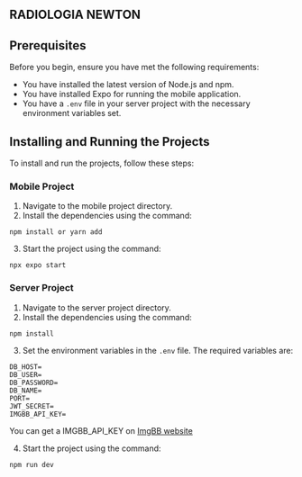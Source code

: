 ## RADIOLOGIA NEWTON

## Prerequisites

Before you begin, ensure you have met the following requirements:

* You have installed the latest version of Node.js and npm.
* You have installed Expo for running the mobile application.
* You have a `.env` file in your server project with the necessary environment variables set. 

## Installing and Running the Projects

To install and run the projects, follow these steps:

### Mobile Project

1. Navigate to the mobile project directory.
2. Install the dependencies using the command:

```shellscript
npm install or yarn add
```

3. Start the project using the command:

```shellscript
npx expo start
```

### Server Project

1. Navigate to the server project directory.
2. Install the dependencies using the command:

```shellscript
npm install
```

3. Set the environment variables in the `.env` file. The required variables are:

```shellscript
DB_HOST=
DB_USER=
DB_PASSWORD=
DB_NAME=
PORT=
JWT_SECRET=
IMGBB_API_KEY=
```

You can get a IMGBB_API_KEY on [ImgBB website](https://imgbb.com/)

4. Start the project using the command:

```shellscript
npm run dev
```